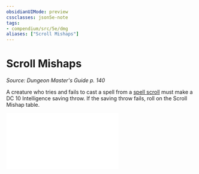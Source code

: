 ```yaml
---
obsidianUIMode: preview
cssclasses: json5e-note
tags:
- compendium/src/5e/dmg
aliases: ["Scroll Mishaps"]
---
```

# Scroll Mishaps
*Source: Dungeon Master's Guide p. 140* 

A creature who tries and fails to cast a spell from a [spell scroll](2-Mechanics/CLI/items/spell-scroll.md) must make a DC 10 Intelligence saving throw. If the saving throw fails, roll on the Scroll Mishap table.

![Variant: Scroll Mishaps; Scroll Mishap](2-Mechanics/CLI/tables/variant-scroll-mishaps-scroll-mishap.md)